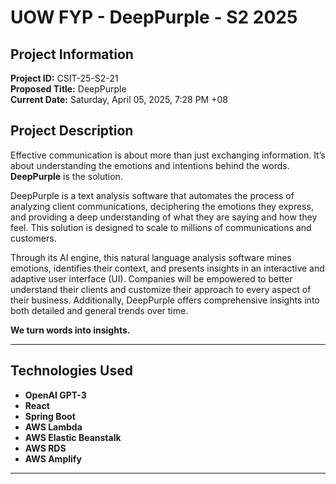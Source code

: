 # UOW FYP - DeepPurple - S2 2025

## Project Information
**Project ID:** CSIT-25-S2-21  
**Proposed Title:** DeepPurple  
**Current Date:** Saturday, April 05, 2025, 7:28 PM +08  

## Project Description
Effective communication is about more than just exchanging information. It’s about understanding the emotions and intentions behind the words. **DeepPurple** is the solution.

DeepPurple is a text analysis software that automates the process of analyzing client communications, deciphering the emotions they express, and providing a deep understanding of what they are saying and how they feel. This solution is designed to scale to millions of communications and customers.

Through its AI engine, this natural language analysis software mines emotions, identifies their context, and presents insights in an interactive and adaptive user interface (UI). Companies will be empowered to better understand their clients and customize their approach to every aspect of their business. Additionally, DeepPurple offers comprehensive insights into both detailed and general trends over time.

**We turn words into insights.**

---

## Technologies Used
- **OpenAI GPT-3**
- **React**
- **Spring Boot**
- **AWS Lambda**
- **AWS Elastic Beanstalk**
- **AWS RDS**
- **AWS Amplify**

---
